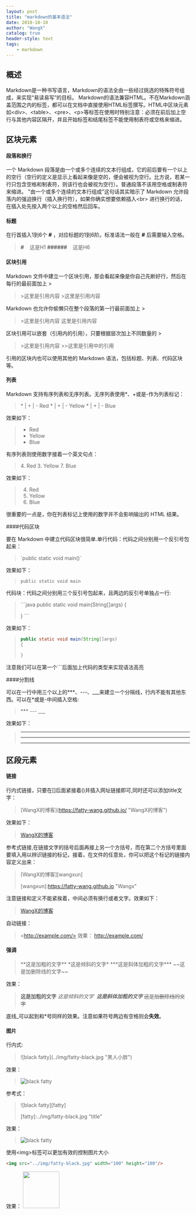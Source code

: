 ```yaml
---
layout: post
title: "markdown的基本语法"
date: 2018-10-10 
author: "WangX"
catalog: true
header-style: text
tags:
    - markdown
---
```


## 概述

Markdown是一种书写语言，Markdown的语法全由一些经过挑选的特殊符号组成，来实现“易读易写”的目标。
Markdown的语法兼容HTML。不在Markdown涵盖范围之内的标签，都可以在文档中直接使用HTML标签撰写。HTML中区块元素如\<div>、\<table>、\<pre>、\<p>等标签在使用时特别注意：必须在前后加上空行与其他内容区隔开，并且开始标签和结尾标签不能使用制表符或空格来缩进。

## 区块元素

#### 段落和换行

一个 Markdown 段落是由一个或多个连续的文本行组成，它的前后要有一个以上的空行（空行的定义是显示上看起来像是空的，便会被视为空行。比方说，若某一行只包含空格和制表符，则该行也会被视为空行）。普通段落不该用空格或制表符来缩进。
"由一个或多个连续的文本行组成"这句话其实暗示了 Markdown 允许段落内的强迫换行（插入换行符），如果你确实想要依赖插入\<br> 进行换行的话，在插入处先按入两个以上的空格然后回车。

#### 标题

在行首插入1到6个 **#** ，对应标题的1到6阶。标准语法一般在 **#** 后需要输入空格。

>**#** &nbsp;&nbsp;&nbsp;这是H1
>**######** &nbsp;&nbsp;&nbsp;这是H6

#### 区块引用

Markdown 文件中建立一个区块引用，那会看起来像是你自己先断好行，然后在每行的最前面加上 > 
>\>这里是引用内容
>\>这里是引用内容

Markdown 也允许你偷懒只在整个段落的第一行最前面加上 > 
>\>这里是引用内容
这里是引用内容

区块引用可以嵌套（引用内的引用），只要根据层次加上不同数量的 > 
>\>这里是引用内容
\>>这里是引用中的引用

引用的区块内也可以使用其他的 Markdown 语法，包括标题、列表、代码区块等。

#### 列表

Markdown 支持有序列表和无序列表。无序列表使用*、+或是-作为列表标记：
>\* | + | - Red
\* | + | - Yellow
\* | + | - Blue

效果如下：
>* Red
>* Yellow
>* Blue

有序列表则使用数字接着一个英文句点：
>4\. Red
>3\. Yellow
>7\. Blue

效果如下：
>4. Red
>3. Yellow
>7. Blue

很重要的一点是，你在列表标记上使用的数字并不会影响输出的 HTML 结果。

####代码区块

要在 Markdown 中建立代码区块很简单.单行代码：代码之间分别用一个反引号包起来：

>\`public static void main()`

效果如下：
>`public static void main`

代码块：代码之间分别用三个反引号包起来，且两边的反引号单独占一行:
>\```java
>public static void main(String[]args)
>{
>   
>}
>\```

效果如下：
>```java
>public static void main(String[]args)
>{
>   
>}
>```

注意我们可以在第一个\```后面加上代码的类型来实现语法高亮

####分割线

可以在一行中用三个以上的***、---、___来建立一个分隔线，行内不能有其他东西。可以在*或是-中间插入空格:
>\***
>\---
>\___

效果如下：
>***
>---
>___

## 区段元素

#### 链接

行内式链接，只要在[]后面紧接着()并插入网址链接即可,同时还可以添加title文字：
>\[WangX的博客](https://fatty-wang.github.io/ "WangX的博客")

效果如下：
>[WangX的博客](https://fatty-wang.github.io/ "WangX的博客")

参考式链接,在链接文字的括号后面再接上另一个方括号，而在第二个方括号里面要填入用以辨识链接的标记，接着，在文件的任意处，你可以把这个标记的链接内容定义出来：

>\[WangX的博客]\[wangxun]
>
>\[wangxun]:https://fatty-wang.github.io "Wangx"

注意链接和定义不能紧挨着，中间必须有换行或者文字。效果如下：
>[WangX的博客][wangxun]

[wangxun]:https://fatty-wang.github.io "WangX"
自动链接：
>\<http://example.com/>
效果：
><http://example.com/>

#### 强调

>\*\*这是加粗的文字**
>\*这是倾斜的文字*
>\*\*\*这是斜体加粗的文字***
>\~\~这是加删除线的文字~~

效果：
>**这是加粗的文字**
*这是倾斜的文字*`
***这是斜体加粗的文字***
~~这是加删除线的文字~~

底线_可以起到和*号同样的效果。注意如果符号两边有空格则会**失效**。

#### 图片

行内式:

>\![black fatty]\(../img/fatty-black.jpg "黑人小胖")

效果：
>![black fatty](../img/fatty-black.jpg "黑人小胖")

参考式：
>\![black fatty]\[fatty]
>
>\[fatty]:../img/fatty-black.jpg "title"

效果：
>![black fatty][fatty]
>
>[fatty]:../img/fatty-black.jpg "title"

使用\<img>标签可以更加有效的控制图片大小
```html
<img src="../img/fatty-black.jpg" width="100" height="100"/>
```
效果：
<img src="../img/fatty-black.jpg" width="100" height="100"/>



